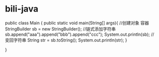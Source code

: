# bili-java
public class Main {
    public static void main(String[] args){
        //创建对象 容器
        StringBuilder sb = new StringBuilder();
        //链式添加字符串
        sb.append("aaa").append("bbb").append("ccc");
        System.out.println(sb);
        //变回字符串
        String str = sb.toString();
        System.out.println(str);
    }

}



